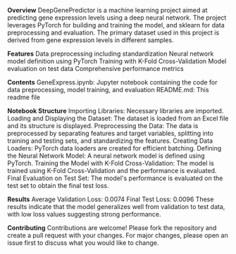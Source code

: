 **Overview**
DeepGenePredictor is a machine learning project aimed at predicting gene expression levels using a deep neural network. The project leverages PyTorch for building and training the model, and sklearn for data preprocessing and evaluation. The primary dataset used in this project is derived from gene expression levels in different samples.

**Features**
Data preprocessing including standardization
Neural network model definition using PyTorch
Training with K-Fold Cross-Validation
Model evaluation on test data
Comprehensive performance metrics

**Contents**
GeneExpress.ipynb: Jupyter notebook containing the code for data preprocessing, model training, and evaluation
README.md: This readme file

**Notebook Structure**
Importing Libraries: Necessary libraries are imported.
Loading and Displaying the Dataset: The dataset is loaded from an Excel file and its structure is displayed.
Preprocessing the Data: The data is preprocessed by separating features and target variables, splitting into training and testing sets, and standardizing the features.
Creating Data Loaders: PyTorch data loaders are created for efficient batching.
Defining the Neural Network Model: A neural network model is defined using PyTorch.
Training the Model with K-Fold Cross-Validation: The model is trained using K-Fold Cross-Validation and the performance is evaluated.
Final Evaluation on Test Set: The model's performance is evaluated on the test set to obtain the final test loss.

**Results**
Average Validation Loss: 0.0074
Final Test Loss: 0.0096
These results indicate that the model generalizes well from validation to test data, with low loss values suggesting strong performance.

**Contributing**
Contributions are welcome! Please fork the repository and create a pull request with your changes. For major changes, please open an issue first to discuss what you would like to change.
